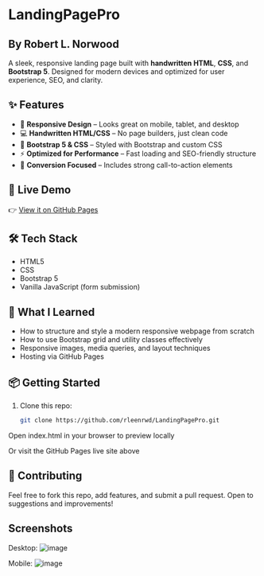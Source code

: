 # LandingPagePro
## By Robert L. Norwood

A sleek, responsive landing page built with **handwritten HTML**, **CSS**, and **Bootstrap 5**. Designed for modern devices and optimized for user experience, SEO, and clarity.

## ✨ Features

- 📱 **Responsive Design** – Looks great on mobile, tablet, and desktop
- 💻 **Handwritten HTML/CSS** – No page builders, just clean code
- 🎨 **Bootstrap 5 & CSS** – Styled with Bootstrap and custom CSS
- ⚡ **Optimized for Performance** – Fast loading and SEO-friendly structure
- 🎯 **Conversion Focused** – Includes strong call-to-action elements

## 🚀 Live Demo

👉 [View it on GitHub Pages](https://rleenrwd.github.io/LandingPagePro/)

## 🛠️ Tech Stack

- HTML5
- CSS
- Bootstrap 5
- Vanilla JavaScript (form submission)

## 🧠 What I Learned

- How to structure and style a modern responsive webpage from scratch
- How to use Bootstrap grid and utility classes effectively
- Responsive images, media queries, and layout techniques
- Hosting via GitHub Pages

## 📦 Getting Started

1. Clone this repo:
   ```bash
   git clone https://github.com/rleenrwd/LandingPagePro.git

Open index.html in your browser to preview locally

Or visit the GitHub Pages live site above

## 📣 Contributing

Feel free to fork this repo, add features, and submit a pull request. Open to suggestions and improvements!

## Screenshots
Desktop:
![image](https://github.com/user-attachments/assets/0a96bce0-6ebe-4167-8262-2138f92f3989)


Mobile:
![image](https://github.com/user-attachments/assets/869192be-fd93-4eca-a9fc-381862af7ec3)

